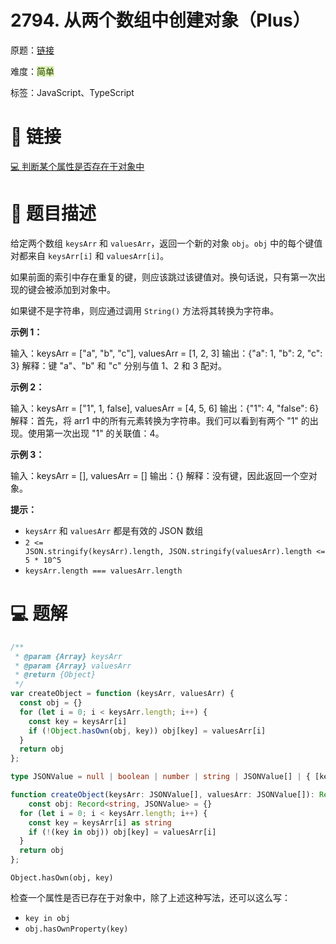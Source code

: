 # 2794. 从两个数组中创建对象（Plus）

原题：[链接](https://leetcode.cn/problems/create-object-from-two-arrays/description/)

难度：<font style="background:#DBF1B7;color:#2A4200">简单</font>

标签：JavaScript、TypeScript



# 🔗 链接


[💻 判断某个属性是否存在于对象中](https://www.yuque.com/huyouda/javascript/cpodb3b2xd3ueyqk)



# 📝 题目描述


给定两个数组 `keysArr` 和 `valuesArr`，返回一个新的对象 `obj`。`obj` 中的每个键值对都来自 `keysArr[i]` 和 `valuesArr[i]`。



如果前面的索引中存在重复的键，则应该跳过该键值对。换句话说，只有第一次出现的键会被添加到对象中。



如果键不是字符串，则应通过调用 `String()` 方法将其转换为字符串。



**示例 1：**

输入：keysArr = ["a", "b", "c"], valuesArr = [1, 2, 3]
输出：{"a": 1, "b": 2, "c": 3}
解释：键 "a"、"b" 和 "c" 分别与值 1、2 和 3 配对。

**示例 2：**

输入：keysArr = ["1", 1, false], valuesArr = [4, 5, 6]
输出：{"1": 4, "false": 6}
解释：首先，将 arr1 中的所有元素转换为字符串。我们可以看到有两个 "1" 的出现。使用第一次出现 "1" 的关联值：4。

**示例 3：**

输入：keysArr = [], valuesArr = []
输出：{}
解释：没有键，因此返回一个空对象。



**提示：**

+ `keysArr` 和 `valuesArr` 都是有效的 JSON 数组
+ `2 <= JSON.stringify(keysArr).length, JSON.stringify(valuesArr).length <= 5 * 10^5`
+ `keysArr.length === valuesArr.length`



# 💻 题解


```javascript
/**
 * @param {Array} keysArr
 * @param {Array} valuesArr
 * @return {Object}
 */
var createObject = function (keysArr, valuesArr) {
  const obj = {}
  for (let i = 0; i < keysArr.length; i++) {
    const key = keysArr[i]
    if (!Object.hasOwn(obj, key)) obj[key] = valuesArr[i]
  }
  return obj
};
```

```typescript
type JSONValue = null | boolean | number | string | JSONValue[] | { [key: string]: JSONValue };

function createObject(keysArr: JSONValue[], valuesArr: JSONValue[]): Record<string, JSONValue> {
    const obj: Record<string, JSONValue> = {}
  for (let i = 0; i < keysArr.length; i++) {
    const key = keysArr[i] as string
    if (!(key in obj)) obj[key] = valuesArr[i]
  }
  return obj
};
```



`Object.hasOwn(obj, key)`

检查一个属性是否已存在于对象中，除了上述这种写法，还可以这么写：

+ `key in obj`
+ `obj.hasOwnProperty(key)`


